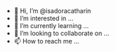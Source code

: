 - 👋 Hi, I’m @isadoracatharin
- 👀 I’m interested in ...
- 🌱 I’m currently learning ...
- 💞️ I’m looking to collaborate on ...
- 📫 How to reach me ...

<!---
isadoracatharin/isadoracatharin is a ✨ special ✨ repository because its `README.md` (this file) appears on your GitHub profile.
You can click the Preview link to take a look at your changes.
--->
